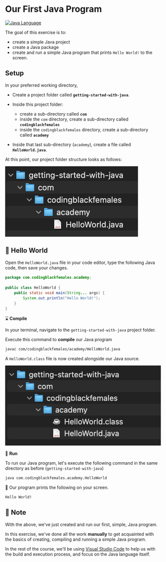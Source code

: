 # Our First Java Program

[![Java Language](https://img.shields.io/badge/platform-OpenJDK-3A75B0.svg?logo=OpenJDK)][1]

The goal of this exercise is to:
- create a simple Java project
- create a Java package
- create and run a simple Java program that prints `Hello World!` to the screen.


## Setup

In your preferred working directory,

- Create a project folder called **`getting-started-with-java`**.

- Inside this project folder:
    - create a sub-directory called **`com`**
    - inside the `com` directory, create a sub-directory called **`codingblackfemales`**
    - inside the `codingblackfemales` directory, create a sub-directory called **`academy`**

- Inside that last sub-directory (`academy`), create a file called **`HelloWorld.java`**.

At this point, our project folder structure looks as follows:

![Folder Structure](resources/folder-structure-01.png)

## :wave: Hello World

Open the `HelloWorld.java` file in your code editor, type the following Java code, then save your changes.

```java
package com.codingblackfemales.academy;

public class HelloWorld {
    public static void main(String... args) {
        System.out.println("Hello World!");
    }
}

```

:hourglass: **Compile**

In your terminal, navigate to the `getting-started-with-java` project folder. 

Execute this command to **compile** our Java program

```bash
javac com/codingblackfemales/academy/HelloWorld.java
```

A `HelloWorld.class` file is now created alongside our Java source.

![Folder Structure](resources/folder-structure-02.png)

:runner: **Run**

To run our Java program, let's execute the following command in the same directory as before (`getting-started-with-java`)

```bash
java com.codingblackfemales.academy.HelloWorld
```

:tada: Our program prints the following on your screen.

```bash
Hello World!
```

## :memo: Note

With the above, we've just created and run our first, simple, Java program.

In this exercise, we've done all the work **manually** to get acquainted with the basics of creating, compiling and running a simple Java program.

In the rest of the course, we'll be using [Visual Studio Code][2] to help us with the build and execution process, and focus on the Java language itself.


[1]: https://www.java.com/en/download/help/whatis_java.html
[2]: https://code.visualstudio.com/